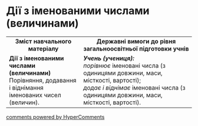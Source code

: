 <div id="hypercomments_widget" class="js-hypercomments-widget invisible"></div>

# Дії з іменованими числами (величинами)
<table>
  <tr>
    <td width="40%" align="center"><b>Зміст навчального матеріалу<b></td>
    <td width="60%" align="center"><b>Державні вимоги до рівня загальноосвітньої підготовки учнів</b></td>
  </tr>
  <tr>
    <td width="40%" style="vertical-align:top !important;"><b>Дії з іменованими числами (величинами)</b><br>
Порівняння, додавання і віднімання іменованих чисел (величин).<br></td>
    <td width="60%" style="vertical-align:top !important;"><i><b>Учень (учениця):</b></i><br>
<i>порівнює</i> іменовані числа (з одиницями довжини, маси, місткості, вартості);<br>  
<i>додає і віднімає</i>  іменовані числа (з одиницями  довжини, маси, місткості, вартості).<br></td>
  </tr>
</table>

<div class="js-hypercomments-container">
    <a href="http://hypercomments.com" class="hc-link" title="comments widget">comments powered by HyperComments</a>
</div>